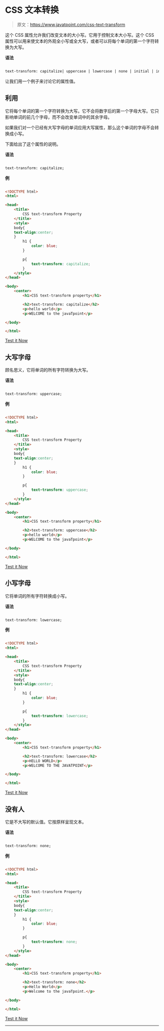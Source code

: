 # CSS 文本转换

> 原文：<https://www.javatpoint.com/css-text-transform>

这个 CSS 属性允许我们改变文本的大小写。它用于控制文本大小写。这个 CSS 属性可以用来使文本的外观全小写或全大写，或者可以将每个单词的第一个字符转换为大写。

**语法**

```html

text-transform: capitalize| uppercase | lowercase | none | initial | inherit;

```

让我们用一个例子来讨论它的属性值。

## 利用

它将每个单词的第一个字符转换为大写。它不会将数字后的第一个字母大写。它只影响单词的前几个字母，而不会改变单词中的其余字母。

如果我们对一个已经有大写字母的单词应用大写属性，那么这个单词的字母不会转换成小写。

下面给出了这个属性的说明。

**语法**

```html

text-transform: capitalize;

```

**例**

```html

<!DOCTYPE html> 
<html> 

<head> 
    <title> 
        CSS text-transform Property 
    </title> 
    <style> 
	body{
	text-align:center;
	}
        h1 { 
            color: blue; 
        } 

        p{ 
            text-transform: capitalize; 
        } 
    </style> 
</head> 

<body> 
    <center> 
        <h1>CSS text-transform property</h1> 

        <h2>text-transform: capitalize</h2> 
        <p>hello world</p> 
        <p>WELCOME to the javaTpoint</p> 

</body> 

</html>

```

[Test it Now](https://www.javatpoint.com/oprweb/test.jsp?filename=CSStext-transform1)

## 大写字母

顾名思义，它将单词的所有字符转换为大写。

**语法**

```html

text-transform: uppercase;

```

**例**

```html

<!DOCTYPE html> 
<html> 

<head> 
    <title> 
        CSS text-transform Property 
    </title> 
    <style> 
	body{
	text-align:center;
	}
        h1 { 
            color: blue; 
        } 

        p{ 
            text-transform: uppercase; 
        } 
    </style> 
</head> 

<body> 
    <center> 
        <h1>CSS text-transform property</h1> 

        <h2>text-transform: uppercase</h2> 
        <p>hello world</p> 
        <p>WELCOME to the javaTpoint</p> 

</body> 

</html>

```

[Test it Now](https://www.javatpoint.com/oprweb/test.jsp?filename=CSStext-transform2)

## 小写字母

它将单词的所有字符转换成小写。

**语法**

```html

text-transform: lowercase;

```

**例**

```html

<!DOCTYPE html> 
<html> 

<head> 
    <title> 
        CSS text-transform Property 
    </title> 
    <style> 
	body{
	text-align:center;
	}
        h1 { 
            color: blue; 
        } 

        p{ 
            text-transform: lowercase; 
        } 
    </style> 
</head> 

<body> 
    <center> 
        <h1>CSS text-transform property</h1> 

        <h2>text-transform: lowercase</h2> 
        <p>HELLO WORLD</p> 
        <p>WELCOME TO THE JAVATPOINT</p> 

</body> 

</html>

```

[Test it Now](https://www.javatpoint.com/oprweb/test.jsp?filename=CSStext-transform3)

## 没有人

它是不大写的默认值。它按原样呈现文本。

**语法**

```html

text-transform: none;

```

**例**

```html

<!DOCTYPE html> 
<html> 

<head> 
    <title> 
        CSS text-transform Property 
    </title> 
    <style> 
	body{
	text-align:center;
	}
        h1 { 
            color: blue; 
        } 

        p{ 
            text-transform: none; 
        } 
    </style> 
</head> 

<body> 
    <center> 
        <h1>CSS text-transform property</h1> 

        <h2>text-transform: none</h2> 
        <p>Hello World</p> 
        <p>Welcome to the javaTpoint.</p> 

</body> 

</html>

```

[Test it Now](https://www.javatpoint.com/oprweb/test.jsp?filename=CSStext-transform4)

* * *